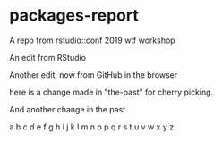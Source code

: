 # packages-report
A repo from rstudio::conf 2019 wtf workshop

An edit from RStudio

Another edit, now from GitHub in the browser



here is a change made in "the-past" for cherry picking.



And another change in the past

a b c d e f g h i j k l m n o p q r s t u v w x y z 


